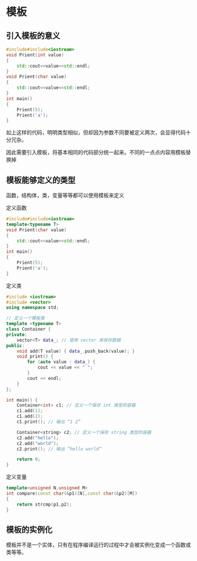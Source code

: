 # 模板

## 引入模板的意义

```cpp
#include#include<iostream>
void Prient(int value)
{
    std::cout<<value<<std::endl;
}
void Prient(char value)
{
    std::cout<<value<<std::endl;
}
int main()
{
    Prient(5);
    Prient('a');
}

```

如上这样的代码，明明类型相似，但却因为参数不同要被定义两次，会显得代码十分冗杂。

因此需要引入模板，将基本相同的代码部分统一起来。不同的一点点内容用模板替换掉

## 模板能够定义的类型

函数，结构体，类，变量等等都可以使用模板来定义

定义函数

```CPP
#include#include<iostream>
template<typename T>
void Prient(char value)
{
    std::cout<<value<<std::endl;
}
int main()
{
    Prient(5);
    Prient('a');
}

```

定义类

```cpp
#include <iostream>
#include <vector>
using namespace std;

// 定义一个模板类
template <typename T>
class Container {
private:
    vector<T> data_; // 使用 vector 来保存数据
public:
    void add(T value) { data_.push_back(value); }
    void print() {
        for (auto value : data_) {
            cout << value << " ";
        }
        cout << endl;
    }
};

int main() {
    Container<int> c1; // 定义一个保存 int 类型的容器
    c1.add(1);
    c1.add(2);
    c1.print(); // 输出 “1 2”

    Container<string> c2; // 定义一个保存 string 类型的容器
    c2.add("hello");
    c2.add("world");
    c2.print(); // 输出 “hello world”

    return 0;
}

```

定义变量

```cpp
template<unsigned N,unsigned M>
int compare(const char(&p1)[N],const char(&p2)[M])
{
	return strcmp(p1,p2);
}
```

## 模板的实例化

模板并不是一个实体，只有在程序编译运行的过程中才会被实例化变成一个函数或类等等。